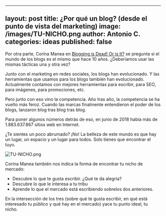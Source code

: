 ---
layout: post
title: ¿Por qué un blog? (desde el punto de vista del marketing)
image: /images/TU-NICHO.png
author: Antonio C.
categories: ideas
published: false
--

Por otra parte, Corina Manea en [Blogging is Dead! Or is It?](https://medium.com/@corinamanea/blogging-is-dead-or-is-it-57c559b253e6) se pregunta si el mundo de los blogs es el mismo que hace 10 años. ¿Deberíamos usar las mismas tácticas una y otra vez? 

Junto con el marketing en redes sociales, los blogs han evolucionado. Y las herramientas que usamos para los blogs también han evolucionado. Actualmente contamos con mejores herramientas para escribir, para SEO, para imágenes, para promociones, etc.

Pero junto con eso vino la competencia. Año tras año, la competencia se ha vuelto más feroz. Cuando las marcas finalmente entendieron el poder de los blogs, lanzaron blog tras blog tras blog.

Para poner algunos números detrás de eso, en junio de 2018 había más de 1.883.637.867 sitios web en Internet.

¿Te sientes un poco abrumado? ¡No! La belleza de este mundo es que hay un lugar, un espacio y un lugar para todos. Solo tienes que encontrar el tuyo. 

![TU-NICHO.png]({{site.baseurl}}/images/TU-NICHO.png)

Corina Manea también nos indica la forma de encontrar tu nicho de mercado: 

- Descubre lo que te gusta escribir. ¿Qué te da alegría?
- Descubre lo que le interesa a tu tribu
- Aprende lo que el mercado está escribiendo sobrelos dos anteriores.

En la intersección de los tres (sobre qué te gusta escribir, en qué está interesado tu público y qué hay en el mercado) yace tu punto ideal, tu nicho.

